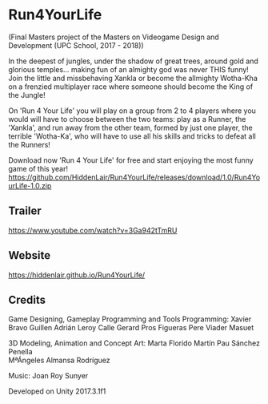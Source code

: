 # Run4YourLife

(Final Masters project of the Masters on Videogame Design and Development (UPC School, 2017 - 2018))

In the deepest of jungles, under the shadow of great trees, around gold and glorious temples... making fun of an almighty god was never THIS funny! 
Join the little and missbehaving Xankla or become the allmighty Wotha-Kha on a frenzied multiplayer race where someone should become the King of the Jungle!

On 'Run 4 Your Life' you will play on a group from 2 to 4 players where you would will have to choose between the two teams: play as a Runner, the 'Xankla', and run away from the other team, formed by just one player, the terrible 'Wotha-Ka', who will have to use all his skills and tricks to defeat all the Runners!

Download now 'Run 4 Your Life' for free and start enjoying the most funny game of this year!
https://github.com/HiddenLair/Run4YourLife/releases/download/1.0/Run4YourLife-1.0.zip

## Trailer

https://www.youtube.com/watch?v=3Ga942tTmRU

## Website

https://hiddenlair.github.io/Run4YourLife/

## Credits

Game Designing, Gameplay Programming and Tools Programming:
  Xavier Bravo Guillen
  Adrián Leroy Calle
  Gerard Pros Figueras
  Pere Viader Masuet
  
3D Modeling, Animation and Concept Art:
  Marta Florido Martín
  Pau Sánchez Penella  
  MªÁngeles Almansa Rodríguez

Music:
  Joan Roy Sunyer

Developed on Unity 2017.3.1f1
